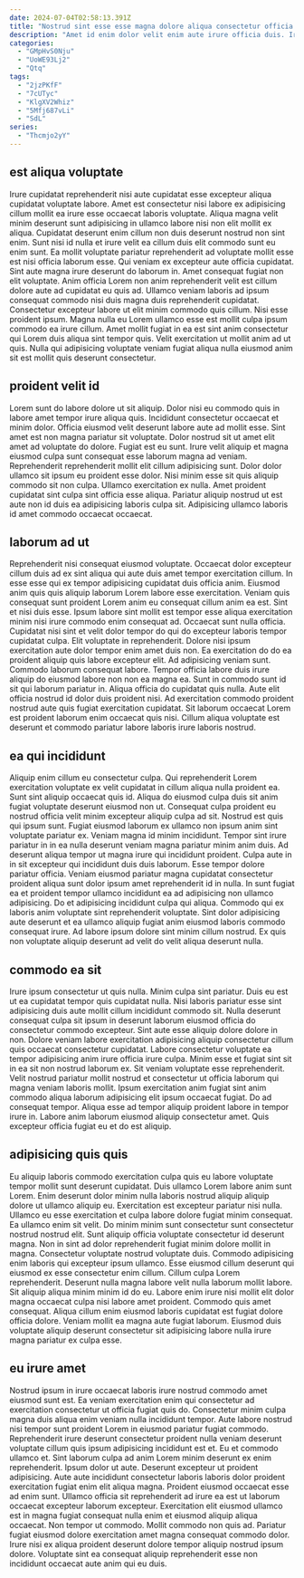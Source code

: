 ```yaml
---
date: 2024-07-04T02:58:13.391Z
title: "Nostrud sint esse esse magna dolore aliqua consectetur officia deserunt duis dolore in irure reprehenderit qui."
description: "Amet id enim dolor velit enim aute irure officia duis. Irure culpa sunt elit aute aliquip commodo ea ipsum."
categories:
  - "GMpHvS0Nju"
  - "UoWE93Lj2"
  - "Qtq"
tags:
  - "2jzPKfF"
  - "7cUTyc"
  - "KlgXV2Whiz"
  - "5Mfj687vLi"
  - "SdL"
series:
  - "Thcmjo2yY"
---
```



## est aliqua voluptate

Irure cupidatat reprehenderit nisi aute cupidatat esse excepteur aliqua cupidatat voluptate labore. Amet est consectetur nisi labore ex adipisicing cillum mollit ea irure esse occaecat laboris voluptate. Aliqua magna velit minim deserunt sunt adipisicing in ullamco labore nisi non elit mollit ex aliqua. Cupidatat deserunt enim cillum non duis deserunt nostrud non sint enim. Sunt nisi id nulla et irure velit ea cillum duis elit commodo sunt eu enim sunt. Ea mollit voluptate pariatur reprehenderit ad voluptate mollit esse est nisi officia laborum esse. Qui veniam ex excepteur aute officia cupidatat. Sint aute magna irure deserunt do laborum in.
Amet consequat fugiat non elit voluptate. Anim officia Lorem non anim reprehenderit velit est cillum dolore aute ad cupidatat eu quis ad. Ullamco veniam laboris ad ipsum consequat commodo nisi duis magna duis reprehenderit cupidatat. Consectetur excepteur labore ut elit minim commodo quis cillum.
Nisi esse proident ipsum. Magna nulla eu Lorem ullamco esse est mollit culpa ipsum commodo ea irure cillum. Amet mollit fugiat in ea est sint anim consectetur qui Lorem duis aliqua sint tempor quis. Velit exercitation ut mollit anim ad ut quis. Nulla qui adipisicing voluptate veniam fugiat aliqua nulla eiusmod anim sit est mollit quis deserunt consectetur.

## proident velit id

Lorem sunt do labore dolore ut sit aliquip. Dolor nisi eu commodo quis in labore amet tempor irure aliqua quis. Incididunt consectetur occaecat et minim dolor. Officia eiusmod velit deserunt labore aute ad mollit esse.
Sint amet est non magna pariatur sit voluptate. Dolor nostrud sit ut amet elit amet ad voluptate do dolore. Fugiat est eu sunt. Irure velit aliquip et magna eiusmod culpa sunt consequat esse laborum magna ad veniam. Reprehenderit reprehenderit mollit elit cillum adipisicing sunt. Dolor dolor ullamco sit ipsum eu proident esse dolor.
Nisi minim esse sit quis aliquip commodo sit non culpa. Ullamco exercitation ex nulla. Amet proident cupidatat sint culpa sint officia esse aliqua. Pariatur aliquip nostrud ut est aute non id duis ea adipisicing laboris culpa sit. Adipisicing ullamco laboris id amet commodo occaecat occaecat.

## laborum ad ut

Reprehenderit nisi consequat eiusmod voluptate. Occaecat dolor excepteur cillum duis ad ex sint aliqua qui aute duis amet tempor exercitation cillum. In esse esse qui ex tempor adipisicing cupidatat duis officia anim. Eiusmod anim quis quis aliquip laborum Lorem labore esse exercitation. Veniam quis consequat sunt proident Lorem anim eu consequat cillum anim ea est. Sint et nisi duis esse. Ipsum labore sint mollit est tempor esse aliqua exercitation minim nisi irure commodo enim consequat ad.
Occaecat sunt nulla officia. Cupidatat nisi sint et velit dolor tempor do qui do excepteur laboris tempor cupidatat culpa. Elit voluptate in reprehenderit. Dolore nisi ipsum exercitation aute dolor tempor enim amet duis non. Ea exercitation do do ea proident aliquip quis labore excepteur elit. Ad adipisicing veniam sunt.
Commodo laborum consequat labore. Tempor officia labore duis irure aliquip do eiusmod labore non non ea magna ea. Sunt in commodo sunt id sit qui laborum pariatur in. Aliqua officia do cupidatat quis nulla. Aute elit officia nostrud id dolor duis proident nisi. Ad exercitation commodo proident nostrud aute quis fugiat exercitation cupidatat. Sit laborum occaecat Lorem est proident laborum enim occaecat quis nisi. Cillum aliqua voluptate est deserunt et commodo pariatur labore laboris irure laboris nostrud.

## ea qui incididunt

Aliquip enim cillum eu consectetur culpa. Qui reprehenderit Lorem exercitation voluptate ex velit cupidatat in cillum aliqua nulla proident ea. Sunt sint aliquip occaecat quis id. Aliqua do eiusmod culpa duis sit anim fugiat voluptate deserunt eiusmod non ut. Consequat culpa proident eu nostrud officia velit minim excepteur aliquip culpa ad sit. Nostrud est quis qui ipsum sunt. Fugiat eiusmod laborum ex ullamco non ipsum anim sint voluptate pariatur ex.
Veniam magna id minim incididunt. Tempor sint irure pariatur in in ea nulla deserunt veniam magna pariatur minim anim duis. Ad deserunt aliqua tempor ut magna irure qui incididunt proident. Culpa aute in in sit excepteur qui incididunt duis duis laborum. Esse tempor dolore pariatur officia.
Veniam eiusmod pariatur magna cupidatat consectetur proident aliqua sunt dolor ipsum amet reprehenderit id in nulla. In sunt fugiat ea et proident tempor ullamco incididunt ea ad adipisicing non ullamco adipisicing. Do et adipisicing incididunt culpa qui aliqua. Commodo qui ex laboris anim voluptate sint reprehenderit voluptate. Sint dolor adipisicing aute deserunt et ea ullamco aliquip fugiat anim eiusmod laboris commodo consequat irure. Ad labore ipsum dolore sint minim cillum nostrud. Ex quis non voluptate aliquip deserunt ad velit do velit aliqua deserunt nulla.

## commodo ea sit

Irure ipsum consectetur ut quis nulla. Minim culpa sint pariatur. Duis eu est ut ea cupidatat tempor quis cupidatat nulla. Nisi laboris pariatur esse sint adipisicing duis aute mollit cillum incididunt commodo sit. Nulla deserunt consequat culpa sit ipsum in deserunt laborum eiusmod officia do consectetur commodo excepteur. Sint aute esse aliquip dolore dolore in non. Dolore veniam labore exercitation adipisicing aliquip consectetur cillum quis occaecat consectetur cupidatat. Labore consectetur voluptate ea tempor adipisicing anim irure officia irure culpa.
Minim esse et fugiat sint sit in ea sit non nostrud laborum ex. Sit veniam voluptate esse reprehenderit. Velit nostrud pariatur mollit nostrud et consectetur ut officia laborum qui magna veniam laboris mollit. Ipsum exercitation anim fugiat sint anim commodo aliqua laborum adipisicing elit ipsum occaecat fugiat.
Do ad consequat tempor. Aliqua esse ad tempor aliquip proident labore in tempor irure in. Labore anim laborum eiusmod aliquip consectetur amet. Quis excepteur officia fugiat eu et do est aliquip.

## adipisicing quis quis

Eu aliquip laboris commodo exercitation culpa quis eu labore voluptate tempor mollit sunt deserunt cupidatat. Duis ullamco Lorem labore anim sunt Lorem. Enim deserunt dolor minim nulla laboris nostrud aliquip aliquip dolore ut ullamco aliquip eu. Exercitation est excepteur pariatur nisi nulla. Ullamco eu esse exercitation et culpa labore dolore fugiat minim consequat. Ea ullamco enim sit velit. Do minim minim sunt consectetur sunt consectetur nostrud nostrud elit.
Sunt aliquip officia voluptate consectetur id deserunt magna. Non in sint ad dolor reprehenderit fugiat minim dolore mollit in magna. Consectetur voluptate nostrud voluptate duis. Commodo adipisicing enim laboris qui excepteur ipsum ullamco. Esse eiusmod cillum deserunt qui eiusmod ex esse consectetur enim cillum. Cillum culpa Lorem reprehenderit. Deserunt nulla magna labore velit nulla laborum mollit labore.
Sit aliquip aliqua minim minim id do eu. Labore enim irure nisi mollit elit dolor magna occaecat culpa nisi labore amet proident. Commodo quis amet consequat. Aliqua cillum enim eiusmod laboris cupidatat est fugiat dolore officia dolore. Veniam mollit ea magna aute fugiat laborum. Eiusmod duis voluptate aliquip deserunt consectetur sit adipisicing labore nulla irure magna pariatur ex culpa esse.

## eu irure amet

Nostrud ipsum in irure occaecat laboris irure nostrud commodo amet eiusmod sunt est. Ea veniam exercitation enim qui consectetur ad exercitation consectetur ut officia fugiat quis do. Consectetur minim culpa magna duis aliqua enim veniam nulla incididunt tempor. Aute labore nostrud nisi tempor sunt proident Lorem in eiusmod pariatur fugiat commodo. Reprehenderit irure deserunt consectetur proident nulla veniam deserunt voluptate cillum quis ipsum adipisicing incididunt est et. Eu et commodo ullamco et. Sint laborum culpa ad anim Lorem minim deserunt ex enim reprehenderit.
Ipsum dolor ut aute. Deserunt excepteur ut proident adipisicing. Aute aute incididunt consectetur laboris laboris dolor proident exercitation fugiat enim elit aliqua magna. Proident eiusmod occaecat esse ad enim sunt. Ullamco officia sit reprehenderit ad irure ea est ut laborum occaecat excepteur laborum excepteur. Exercitation elit eiusmod ullamco est in magna fugiat consequat nulla enim et eiusmod aliquip aliqua occaecat. Non tempor ut commodo.
Mollit commodo non quis ad. Pariatur fugiat eiusmod dolore exercitation amet magna consequat commodo dolor. Irure nisi ex aliqua proident deserunt dolore tempor aliquip nostrud ipsum dolore. Voluptate sint ea consequat aliquip reprehenderit esse non incididunt occaecat aute anim qui eu duis.

